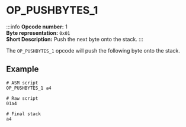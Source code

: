 # OP_PUSHBYTES_1
:::info
**Opcode number:** 1  
**Byte representation:** `0x01`  
**Short Description:** Push the next byte onto the stack. 
:::

The `OP_PUSHBYTES_1` opcode will push the following byte onto the stack.

## Example
```shell
# ASM script
OP_PUSHBYTES_1 a4

# Raw script
01a4

# Final stack
a4
```
